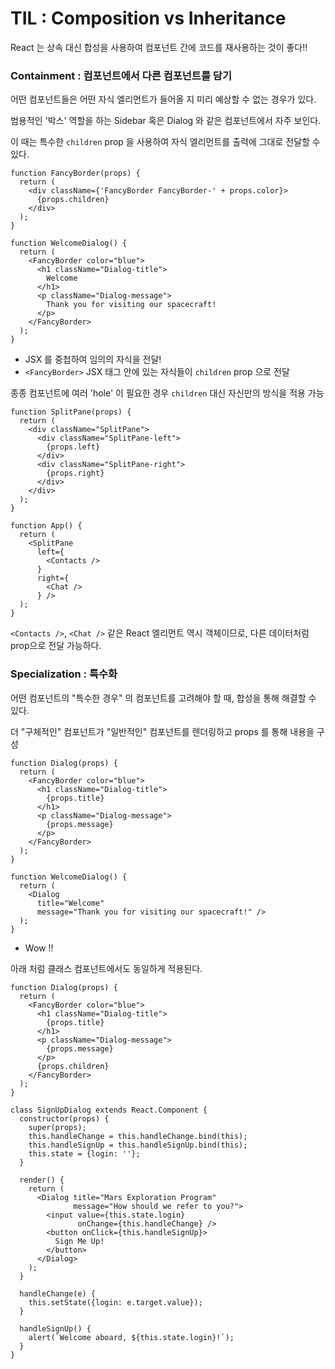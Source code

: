 # TIL : Composition vs Inheritance

React 는 상속 대신 합성을 사용하여 컴포넌트 간에 코드를 재사용하는 것이 좋다!!

### Containment : 컴포넌트에서 다른 컴포넌트를 담기

어떤 컴포넌트들은 어떤 자식 엘리먼트가 들어올 지 미리 예상할 수 없는 경우가 있다. 

범용적인 '박스' 역할을 하는 Sidebar 혹은 Dialog 와 같은 컴포넌트에서 자주 보인다. 

이 때는 특수한 `children` prop 을 사용하여 자식 엘리먼트를 출력에 그대로 전달할 수 있다. 

```react
function FancyBorder(props) {
  return (
    <div className={'FancyBorder FancyBorder-' + props.color}>
      {props.children}
    </div>
  );
}
```

```react
function WelcomeDialog() {
  return (
    <FancyBorder color="blue">
      <h1 className="Dialog-title">
        Welcome
      </h1>
      <p className="Dialog-message">
        Thank you for visiting our spacecraft!
      </p>
    </FancyBorder>
  );
}
```

- JSX 를 중첩하여 임의의 자식을 전달!
- `<FancyBorder>` JSX 태그 안에 있는 자식들이 `children` prop 으로 전달 

종종 컴포넌트에 여러 'hole' 이 필요한 경우 `children` 대신 자신만의 방식을 적용 가능

```react
function SplitPane(props) {
  return (
    <div className="SplitPane">
      <div className="SplitPane-left">
        {props.left}
      </div>
      <div className="SplitPane-right">
        {props.right}
      </div>
    </div>
  );
}

function App() {
  return (
    <SplitPane
      left={
        <Contacts />
      }
      right={
        <Chat />
      } />
  );
}
```

`<Contacts />`, `<Chat />` 같은 React 엘리먼트 역시 객체이므로, 다른 데이터처럼 prop으로 전달 가능하다. 

### Specialization : 특수화

어떤 컴포넌트의 "특수한 경우" 의 컴포넌트를 고려해야 할 때, 합성을 통해 해결할 수 있다. 

더 "구체적인" 컴포넌트가 "일반적인" 컴포넌트를 렌더링하고 props 를 통해 내용을 구성

```react
function Dialog(props) {
  return (
    <FancyBorder color="blue">
      <h1 className="Dialog-title">
        {props.title}
      </h1>
      <p className="Dialog-message">
        {props.message}
      </p>
    </FancyBorder>
  );
}

function WelcomeDialog() {
  return (
    <Dialog
      title="Welcome"
      message="Thank you for visiting our spacecraft!" />
  );
}
```

- Wow !! 

아래 처럼 클래스 컴포넌트에서도 동일하게 적용된다.

```react
function Dialog(props) {
  return (
    <FancyBorder color="blue">
      <h1 className="Dialog-title">
        {props.title}
      </h1>
      <p className="Dialog-message">
        {props.message}
      </p>
      {props.children}
    </FancyBorder>
  );
}

class SignUpDialog extends React.Component {
  constructor(props) {
    super(props);
    this.handleChange = this.handleChange.bind(this);
    this.handleSignUp = this.handleSignUp.bind(this);
    this.state = {login: ''};
  }

  render() {
    return (
      <Dialog title="Mars Exploration Program"
              message="How should we refer to you?">
        <input value={this.state.login}
               onChange={this.handleChange} />
        <button onClick={this.handleSignUp}>
          Sign Me Up!
        </button>
      </Dialog>
    );
  }

  handleChange(e) {
    this.setState({login: e.target.value});
  }

  handleSignUp() {
    alert(`Welcome aboard, ${this.state.login}!`);
  }
}
```







